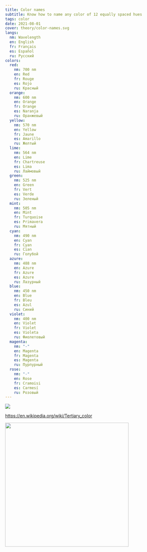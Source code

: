 ```yaml
---
title: Color names
subtitle: Know how to name any color of 12 equally spaced hues
tags: color
date: 2021-08-01
cover: theory/color-names.svg
langs:
  nm: Wavelength
  en: English
  fr: Français
  es: Español
  ru: Русский
colors:
  red:
    nm: 700 nm
    en: Red
    fr: Rouge
    es: Rojo
    ru: Красный
  orange:
    nm: 600 nm
    en: Orange
    fr: Orange
    es: Naranja
    ru: Оранжевый
  yellow:
    nm: 570 nm
    en: Yellow
    fr: Jaune
    es: Amarillo
    ru: Желтый
  lime:
    nm: 564 nm
    en: Lime
    fr: Chartreuse
    es: Lima
    ru: Лаймовый
  green:
    nm: 525 nm
    en: Green
    fr: Vert
    es: Verde
    ru: Зеленый
  mint:
    nm: 505 nm
    en: Mint
    fr: Turquoise
    es: Primavera
    ru: Мятный
  cyan:
    nm: 490 nm
    en: Cyan
    fr: Cyan
    es: Cian
    ru: Голубой
  azure:
    nm: 488 nm
    en: Azure
    fr: Azure
    es: Azure
    ru: Лазурный
  blue:
    nm: 450 nm
    en: Blue
    fr: Bleu
    es: Azul
    ru: Синий
  violet:
    nm: 400 nm
    en: Violet
    fr: Violet
    es: Violeta
    ru: Фиолетовый
  magenta:
    nm: "-"
    en: Magenta
    fr: Magenta
    es: Magenta
    ru: Пурпурный
  rose:
    nm: "-"
    en: Rose
    fr: Cramoisi
    es: Carmesí
    ru: Розовый
---
```


<color-cards :list="$frontmatter.colors" :langs="$frontmatter.langs" >

</color-cards>

<color-names :list="$frontmatter.colors" :langs="$frontmatter.langs" />

<img src="/media/theory/color-names.svg">

https://en.wikipedia.org/wiki/Tertiary_color

<img src="/media/theory/palette.svg" width="400" height="400" />